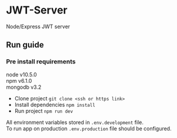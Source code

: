 # JWT-Server
Node/Express JWT server

## Run guide
### Pre install requirements
node v10.5.0 \
npm  v6.1.0  \
mongodb v3.2

* Clone project
```git clone <ssh or https link>```
* Install dependencies
```npm install```
* Run project
```npm run dev```

All environment variables stored in `.env.development` file. \
To run app on production `.env.production` file should be configured.
